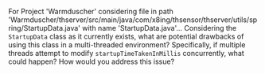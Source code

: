 For Project 'Warmduscher' considering file in path 'Warmduscher/thserver/src/main/java/com/x8ing/thsensor/thserver/utils/spring/StartupData.java' with name 'StartupData.java'... 
Considering the `StartupData` class as it currently exists, what are potential drawbacks of using this class in a multi-threaded environment? Specifically, if multiple threads attempt to modify `startupTimeTakenInMillis` concurrently, what could happen? How would you address this issue?